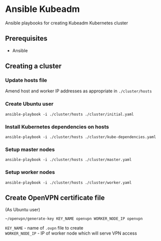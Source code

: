 # Ansible Kubeadm
Ansible playbooks for creating Kubeadm Kubernetes cluster

## Prerequisites
- Ansible

## Creating a cluster
### Update hosts file
Amend host and worker IP addresses as appropriate in `./cluster/hosts`

### Create Ubuntu user
`ansible-playbook -i ./cluster/hosts ./cluster/initial.yaml`

### Install Kubernetes dependencies on hosts
`ansible-playbook -i ./cluster/hosts ./cluster/kube-dependencies.yaml`

### Setup master nodes
`ansible-playbook -i ./cluster/hosts ./cluster/master.yaml`

### Setup worker nodes
`ansible-playbook -i ./cluster/hosts ./cluster/worker.yaml`

## Create OpenVPN certificate file
(As Ubuntu user)

`~/openvpn/generate-key KEY_NAME openvpn WORKER_NODE_IP openvpn`

`KEY_NAME` - name of `.ovpn` file to create  
`WORKER_NODE_IP` - IP of worker node which will serve VPN access
